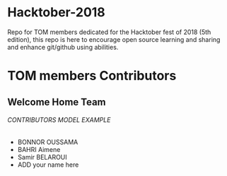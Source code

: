 # Hacktober-2018
Repo for TOM members dedicated for the Hacktober fest of 2018 (5th edition), this repo is here to encourage open source learning and sharing and enhance git/github using abilities.

# TOM members Contributors
## Welcome Home Team

###### CONTRIBUTORS MODEL EXAMPLE
* BONNOR OUSSAMA
* BAHRI Aimene
* Samir BELAROUI
* ADD your name here
